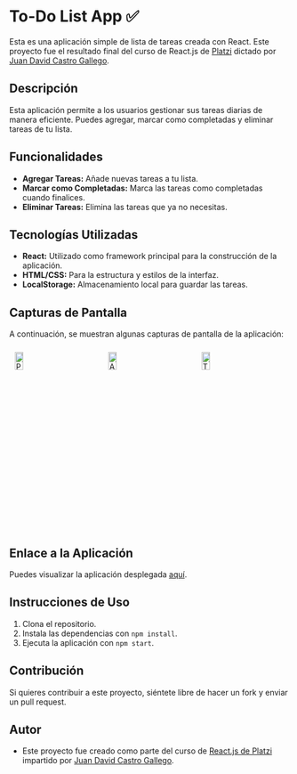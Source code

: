 # To-Do List App ✅

Esta es una aplicación simple de lista de tareas creada con React. Este proyecto fue el resultado final del curso de React.js de [Platzi](https://platzi.com/cursos/react/) dictado por [Juan David Castro Gallego](https://github.com/juandc).

## Descripción

Esta aplicación permite a los usuarios gestionar sus tareas diarias de manera eficiente. Puedes agregar, marcar como completadas y eliminar tareas de tu lista.

## Funcionalidades

- **Agregar Tareas:** Añade nuevas tareas a tu lista.
- **Marcar como Completadas:** Marca las tareas como completadas cuando finalices.
- **Eliminar Tareas:** Elimina las tareas que ya no necesitas.

## Tecnologías Utilizadas

- **React:** Utilizado como framework principal para la construcción de la aplicación.
- **HTML/CSS:** Para la estructura y estilos de la interfaz.
- **LocalStorage:** Almacenamiento local para guardar las tareas.

## Capturas de Pantalla

A continuación, se muestran algunas capturas de pantalla de la aplicación:

<div style="display: flex; justify-content: center;">
  <div style="flex: 1; padding: 10px;">
    <img src="https://i.imgur.com/h6Li3Dq.png" alt="Pantalla Principal" width="32%">
  </div>
  <div style="flex: 1; padding: 10px;">
    <img src="https://i.imgur.com/WEYM1ye.png" alt="Agregar Tarea" width="32%">
  </div>
  <div style="flex: 1; padding: 10px;">
    <img src="https://i.imgur.com/qb7Dugr.png" alt="Tareas Completadas" width="32%">
  </div>
</div>


## Enlace a la Aplicación

Puedes visualizar la aplicación desplegada [aquí](https://brendasutara.github.io/react-app/).

## Instrucciones de Uso

1. Clona el repositorio.
2. Instala las dependencias con `npm install`.
3. Ejecuta la aplicación con `npm start`.

## Contribución

Si quieres contribuir a este proyecto, siéntete libre de hacer un fork y enviar un pull request.

## Autor

- Este proyecto fue creado como parte del curso de [React.js de Platzi](https://platzi.com/cursos/react/) impartido por [Juan David Castro Gallego](https://github.com/juandc).
